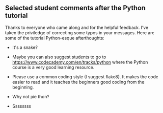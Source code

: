 Selected student comments after the Python tutorial
---------------------------------------------------

Thanks to everyone who came along and for the helpful feedback. I've taken the
priviledge of correcting some typos in your messages. Here are some of the
tutorial Python-esque afterthoughts:

- It's a snake?

- Maybe you can also suggest students to go to
  https://www.codecademy.com/en/tracks/python where the Python course is a very
  good learning resource.

- Please use a common coding style (I suggest flake8). It makes the code easier
  to read and it teaches the beginners good coding from the beginning.

- Why not pie thon?

- Ssssssss

